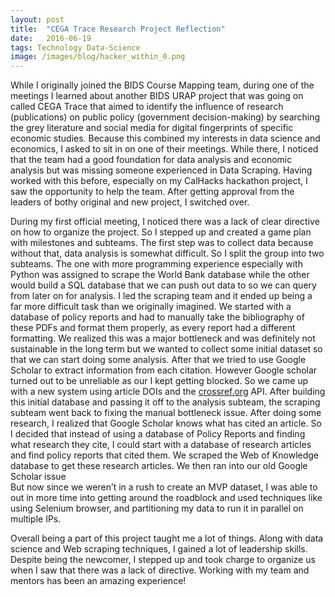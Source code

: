 ```yaml
---
layout:	post
title:	"CEGA Trace Research Project Reflection"
date:	2016-06-19
tags: Technology Data-Science
image: /images/blog/hacker_within_0.png
---
```


While I originally joined the BIDS Course Mapping team, during one of the meetings I learned about another BIDS URAP project that was going on called CEGA Trace that aimed to identify the influence of research (publications) on public policy (government decision-making) by searching the grey literature and social media for digital fingerprints of specific economic studies. Because this combined my interests in data science and economics, I asked to sit in on one of their meetings. While there, I noticed that the team had a good foundation for data analysis and economic analysis but was missing someone experienced in Data Scraping. Having worked with this before, especially on my CalHacks hackathon project, I saw the opportunity to help the team. After getting approval from the leaders of bothy original and new project, I switched over.

During my first official meeting, I noticed there was a lack of clear directive on how to organize the project. So I stepped up and created a game plan with milestones and subteams. The first step was to collect data because without that, data analysis is somewhat difficult. So I split the group into two subteams. The one with more programming experience especially with Python was assigned to scrape the World Bank database while the other would build a SQL database that we can push out data to so we can query from later on for analysis. I led the scraping team and it ended up being a far more difficult task than we originally imagined. We started with a database of policy reports and had to manually take the bibliography of these PDFs and format them properly, as every report had a different formatting. We realized this was a major bottleneck and was definitely not sustainable in the long term but we wanted to collect some initial dataset so that we can start doing some analysis. After that we tried to use Google Scholar to extract information from each citation. However Google scholar turned out to be unreliable as our I kept getting blocked. So we came up with a new system using article DOIs and the [crossref.org](http://crossref.org/) API. After building this initial database and passing it off to the analysis subteam, the scraping subteam went back to fixing the manual bottleneck issue. After doing some research, I realized that Google Scholar knows what has cited an article. So I decided that instead of using a database of Policy Reports and finding what research they cite, I could start with a database of research articles and find policy reports that cited them. We scraped the Web of Knowledge database to get these research articles. We then ran into our old Google Scholar issue  
But now since we weren’t in a rush to create an MVP dataset, I was able to out in more time into getting around the roadblock and used techniques like using Selenium browser, and partitioning my data to run it in parallel on multiple IPs.

Overall being a part of this project taught me a lot of things. Along with data science and Web scraping techniques, I gained a lot of leadership skills. Despite being the newcomer, I stepped up and took charge to organize us when I saw that there was a lack of directive. Working with my team and mentors has been an amazing experience!

  